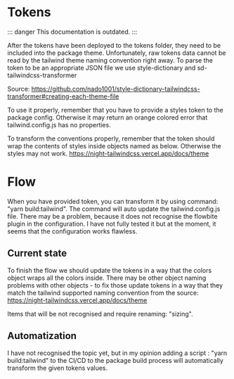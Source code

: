 # Tokens

::: danger
This documentation is outdated.
:::

After the tokens have been deployed to the tokens folder, they need to be included into the package theme.
Unfortunately, raw tokens data cannot be read by the tailwind theme naming convention right away.
To parse the token to be an appropriate JSON file we use style-dictionary and sd-tailwindcss-transformer

Source: https://github.com/nado1001/style-dictionary-tailwindcss-transformer#creating-each-theme-file

To use it properly, remember that you have to provide a styles token to the package config. Otherwise it may return an orange colored error that tailwind.config.js has no properties.

To transform the conventions properly, remember that the token should wrap the contents of styles inside objects named as below. Otherwise the styles may not  work.
https://night-tailwindcss.vercel.app/docs/theme

# Flow
When you have provided token, you can transform it by using command: "yarn build:tailwind". The command will auto update the tailwind.config.js file.
There may be a problem, because it does not recognise the flowbite plugin in the configuration. I have not fully tested it but at the moment, it seems that the configuration works flawless.

## Current state
To finish the flow we should update the tokens in a way that the colors object wraps all the colors inside.
There may be other object naming problems with other objects - to fix those update tokens in a way that they match the tailwind supported naming convention from the source: https://night-tailwindcss.vercel.app/docs/theme

Items that will be not recognised and require renaming: "sizing".

## Automatization
I have not recognised the topic yet, but in my opinion adding a script :  "yarn build:tailwind" to the CI/CD to the package build process will automatically transform the given tokens values.